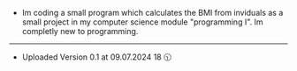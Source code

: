 - Im coding a small program which calculates the BMI from inviduals as a small project in my computer science module "programming I". Im completly new to programming.

----------------------------------------------

- Uploaded Version 0.1 at 09.07.2024 18 🕥
